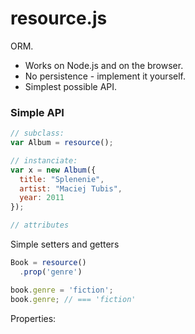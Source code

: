 # resource.js

ORM.

 * Works on Node.js and on the browser.
 * No persistence - implement it yourself.
 * Simplest possible API.

### Simple API

```js
// subclass:
var Album = resource();

// instanciate:
var x = new Album({
  title: "Splenenie",
  artist: "Maciej Tubis",
  year: 2011
});

// attributes

```

Simple setters and getters

```js
Book = resource()
  .prop('genre')

book.genre = 'fiction';
book.genre; // === 'fiction'
```

Properties:

```js
```
